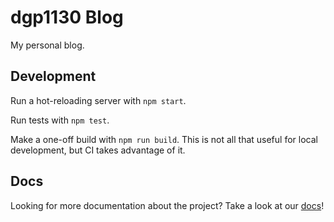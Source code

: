 # dgp1130 Blog

My personal blog.

## Development

Run a hot-reloading server with `npm start`.

Run tests with `npm test`.

Make a one-off build with `npm run build`. This is not all that useful for local
development, but CI takes advantage of it.

## Docs

Looking for more documentation about the project? Take a look at our
[docs](doc/)!